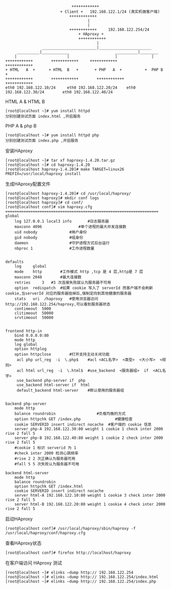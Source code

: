 
                               	 ++++++++++++   
             				+ Client +   192.168.122.1/24 (真实机做客户端)
                               	++++++++++++   
                                       	|
                                       	|
                               	++++++++++++     192.168.122.254/24
                              		+ HAproxy +
                              		++++++++++++   
                                            |
                    ________________________|_______________________
         __________|____________                    __________|________        	
        |                      |                    |		  		|
	++++++++++++        ++++++++++++	 ++++++++++++	       ++++++++++++		
	+ HTML   A  +      + HTML  B   +       + PHP   A  +          +  PHP B  +
	++++++++++++        ++++++++++++        ++++++++++++         ++++++++++++
	eth0 192.168.122.10/24     eth0 192.168.122.20/24    eth0 192.168.122.30/24        eth0 192.168.122.40/24



HTML  A & HTML  B

	[root@localhost ~]# yum install httpd
	分别创建测试页面 index.html ,开启服务

PHP  A & php  B

	[root@localhost ~]# yum install httpd php
	分别创建测试页面 index.php ,开启服务



安装HAproxy

	[root@localhost ~]# tar xf haproxy-1.4.20.tar.gz
	[root@localhost ~]# cd haproxy-1.4.20
	[root@localhost haproxy-1.4.20]# make TARGET=linux26 PREFIX=/usr/local/haproxy install


生成HAproxy配置文件

	[root@localhost haproxy-1.4.20]# cd /usr/local/haproxy/
	[root@localhost haproxy]# mkdir conf logs
	[root@localhost haproxy]# cd conf/
	[root@localhost conf]# vim haproxy.cfg
	===================================================================
	global
		log 127.0.0.1 local3 info		#日志服务器
		maxconn 4096				#单个进程的最大并发连接数
		uid nobody				#用户身份
		gid nobody				#组身份
		daemon					#守护进程方式后台运行
		nbproc 1				#工作进程数量
		
		
	defaults
		log		global
		mode	http		#工作模式 http ,tcp 是 4 层,http是 7 层	
		maxconn 2048		#最大连接数
		retries 	3	#3 次连接失败就认为服务器不可用
		option	redispatch	#如果 cookie 写入了 serverId 而客户端不会刷新 cookie,当serverId 对应的服务器挂掉后,强制定向到其他健康的服务器
		stats	uri  /haproxy	#使用浏览器访问 http://192.168.122.254/haproxy,可以看到服务器状态
		contimeout	5000
		clitimeout	50000
		srvtimeout	50000
		
		
	frontend http-in
		bind 0.0.0.0:80
		mode http
		log global
		option httplog
		option httpclose		#打开支持主动关闭功能		
	     acl php url_reg  -i  \.php$	#acl <ACL名字>  <类型>  <大小写>  <规则>
	     acl html url_reg  -i  \.html$	#use_backend  <服务器组>  if  <ACL名字>
	     use_backend php-server if  php
	     use_backend html-server if  html
	     default_backend html-server	#默认使用的服务器组
	

	backend php-server
		mode http
		balance roundrobin			        #负载均衡的方式
		option httpchk GET /index.php		        #健康检查
		cookie SERVERID insert indirect nocache	 #客户端的 cookie 信息
		server php-A 192.168.122.30:80 weight 1 cookie 1 check inter 2000 rise 2 fall 5
		server php-B 192.168.122.40:80 weight 1 cookie 2 check inter 2000 rise 2 fall 5
		#cookie 1 标识 serverid 为 1
		#check inter 2000 检测心跳频率
		#rise 2 2 次正确认为服务器可用
		#fall 5 5 次失败认为服务器不可用
	
	backend html-server
		mode http
		balance roundrobin
		option httpchk GET /index.html
		cookie SERVERID insert indirect nocache
		server html-A 192.168.122.10:80 weight 1 cookie 3 check inter 2000 rise 2 fall 5
		server html-B 192.168.122.20:80 weight 1 cookie 4 check inter 2000 rise 2 fall 5		

		
启动HAproxy

	[root@localhost conf]# /usr/local/haproxy/sbin/haproxy -f /usr/local/haproxy/conf/haproxy.cfg

查看HAproxy状态

	[root@localhost conf]# firefox http://localhost/haproxy

在客户端访问 HAproxy 测试

	[root@localhost ~]# elinks –dump http:// 192.168.122.254
	[root@localhost ~]# elinks –dump http:// 192.168.122.254/index.html
	[root@localhost ~]# elinks –dump http:// 192.168.122.254/index.php
